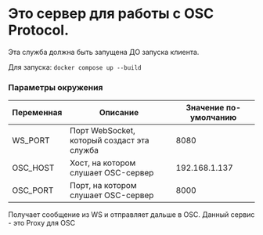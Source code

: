 # Это сервер для работы с OSC Protocol.

Эта служба должна быть запущена ДО запуска клиента.

Для запуска: `docker compose up --build`

### Параметры окружения

| Переменная | Описание                                   | Значение по-умолчанию |
|------------|--------------------------------------------|-----------------------|
| WS_PORT    | Порт WebSocket, который создаст эта служба | 8080                  |
| OSC_HOST   | Хост, на котором слушает OSC-сервер        | 192.168.1.137         |
| OSC_PORT   | Порт, на котором слушает OSC-сервер        | 8000                  |

Получает сообщение из WS и отправляет дальше в OSC. Данный сервис - это Proxy для OSC